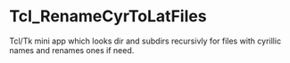 # Tcl_RenameCyrToLatFiles
Tcl/Tk mini app which looks dir and subdirs recursivly for files with cyrillic names and renames ones if need.
